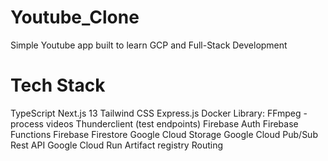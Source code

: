 # Youtube_Clone
Simple Youtube app built to learn GCP and Full-Stack Development 

# Tech Stack
TypeScript
Next.js 13
Tailwind CSS
Express.js
Docker 
Library: FFmpeg - process videos
Thunderclient (test endpoints)
Firebase Auth
Firebase Functions
Firebase Firestore
Google Cloud Storage
Google Cloud Pub/Sub
Rest API
Google Cloud Run
Artifact registry
Routing 
